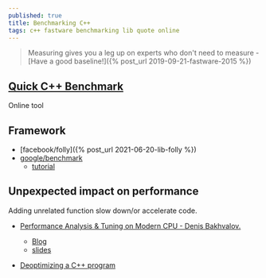 ```yaml
---
published: true
title: Benchmarking C++
tags: c++ fastware benchmarking lib quote online
---
```

> Measuring gives you a leg up on experts who don't need to measure - [Have a good baseline!]({% post_url 2019-09-21-fastware-2015 %})

## [Quick C++ Benchmark](https://quick-bench.com/q/iRokweQ6JqF2Il-T-9JSmR0bdyw)
Online tool

## Framework
- [facebook/folly]({% post_url 2021-06-20-lib-folly %})    
- [google/benchmark](https://github.com/google/benchmark)
	- [tutorial](https://www.bfilipek.com/2016/05/google-benchmark-library.html)

## Unpexpected impact on performance

Adding unrelated function slow down/or accelerate code.

- [Performance Analysis & Tuning on Modern CPU - Denis Bakhvalov.](https://www.youtube.com/watch?v=Ho3bCIJcMcc&feature=youtu.be&t=351)
	- [Blog](https://easyperf.net/notes/)
    - [slides](https://github.com/dendibakh/dendibakh.github.io/blob/master/_posts/presentations/PerfAnalysisOnModernCPU.pdf)

- [Deoptimizing a C++ program](https://stackoverflow.com/questions/37361145/deoptimizing-a-program-for-the-pipeline-in-intel-sandybridge-family-cpus)